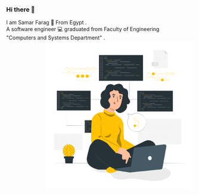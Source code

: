 ### Hi there 👋 
I am Samar Farag 👩 From Egypt . <br>
A software engineer 💻 graduated from Faculty of Engineering <br>"Computers and Systems Department" .
<img align='right' src="https://github.com/sa20m10ar/sa20m10ar/blob/master/Version%20control-pana.png" width="400">



<!--
**sa20m10ar/sa20m10ar** is a ✨ _special_ ✨ repository because its `README.md` (this file) appears on your GitHub profile.

Here are some ideas to get you started:

- 🔭 I’m currently working on ...
- 🌱 I’m currently learning ...
- 👯 I’m looking to collaborate on ...
- 🤔 I’m looking for help with ...
- 💬 Ask me about ...
- 📫 How to reach me: ...
- 😄 Pronouns: ...
- ⚡ Fun fact: ...
-->
